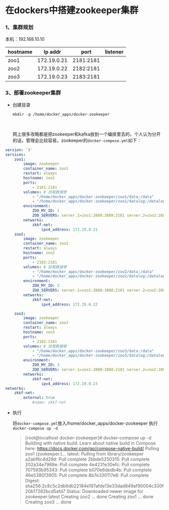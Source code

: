 # 在dockers中搭建zookeeper集群

### 1、集群规划

本机：192.168.10.10

| hostname | Ip addr     | port      | listener |
| -------- | ----------- | --------- | -------- |
| zoo1     | 172.19.0.21 | 2181:2181 |          |
| zoo2     | 172.19.0.22 | 2182:2181 |          |
| zoo3     | 172.19.0.23 | 2183:2181 |          |

### 3、部署zookeeper集群

* 创建目录

  ```shell
  mkdir -p /home/docker_apps/docker-zookeeper
  ```

  ​

  ​网上很多攻略都是把zookeeper和kafka放到一个编排里去的，个人认为分开的话，管理会比较容易，zookeeper的`docker-compose.yml`如下：

```yaml
version: '3'
services:
    zoo1:
        image: zookeeper
        container_name: zoo1
        restart: always
        hostname: zoo1
        ports:
            - 2181:2181
        volumes: # 挂载数据卷
            - "/home/docker_apps/docker-zookeeper/zoo1/data:/data"
            - "/home/docker_apps/docker-zookeeper/zoo1/datalog:/datalog"
        environment:
            ZOO_MY_ID: 1
            ZOO_SERVERS: server.1=zoo1:2888:3888;2181 server.2=zoo2:2888:3888;2181 server.3=zoo3:2888:3888;2181
        networks:
            zkkf-net:
                ipv4_address: 172.19.0.21
    zoo2:
        image: zookeeper
        container_name: zoo2
        restart: always
        hostname: zoo2
        ports:
            - 2182:2181
        volumes: # 挂载数据卷
            - "/home/docker_apps/docker-zookeeper/zoo2/data:/data"
            - "/home/docker_apps/docker-zookeeper/zoo2/datalog:/datalog"
        environment:
            ZOO_MY_ID: 2
            ZOO_SERVERS: server.1=zoo1:2888:3888;2181 server.2=zoo2:2888:3888;2181 server.3=zoo3:2888:3888;2181
        networks:
            zkkf-net:
                ipv4_address: 172.19.0.22

    zoo3:
        image: zookeeper
        container_name: zoo3
        restart: always
        hostname: zoo3
        ports:
            - 2183:2181
        volumes: # 挂载数据卷
            - "/home/docker_apps/docker-zookeeper/zoo3/data:/data"
            - "/home/docker_apps/docker-zookeeper/zoo3/datalog:/datalog"
        environment:
            ZOO_MY_ID: 3
            ZOO_SERVERS: server.1=zoo1:2888:3888;2181 server.2=zoo2:2888:3888;2181 server.3=zoo3:2888:3888;2181
        networks:
            zkkf-net:
                ipv4_address: 172.19.0.23
networks:
    zkkf-net:
        external: true
            #name: zkkf-net

```



* 执行

  将`docker-compose.yml`放入/home/docker_apps/docker-zookeeper 执行`docker-compose up -d`

  > [root@localhost docker-zookeeper]# docker-compose up -d
  > Building with native build. Learn about native build in Compose here: https://docs.docker.com/go/compose-native-build/
  > Pulling zoo1 (zookeeper:)...
  > latest: Pulling from library/zookeeper
  > a2abf6c4d29d: Pull complete
  > 2bbde5250315: Pull complete
  > 202a34e7968e: Pull complete
  > 4e4231e30efc: Pull complete
  > 707593b95343: Pull complete
  > b070e6dedb4b: Pull complete
  > 46e5380f3905: Pull complete
  > 8b7e330117e6: Pull complete
  > Digest: sha256:2c8c5c2db6db22184e197afde13e33dad849af90004c330f20b17282bcd5afd7
  > Status: Downloaded newer image for zookeeper:latest
  > Creating zoo2 ... done
  > Creating zoo1 ... done
  > Creating zoo3 ... done







